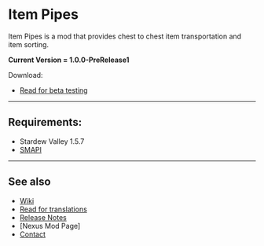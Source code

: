 # Item Pipes
Item Pipes is a mod that provides chest to chest item transportation and item sorting.

**Current Version = 1.0.0-PreRelease1**

Download:
- [Read for beta testing](testing.md)

---

## Requirements:
- Stardew Valley 1.5.7
- [SMAPI](https://smapi.io/)

---

## See also
- [Wiki](wiki.md)
- [Read for translations](translations.md)
- [Release Notes](release-notes.md)
- [Nexus Mod Page]
- [Contact](https://twitter.com/madded__)
